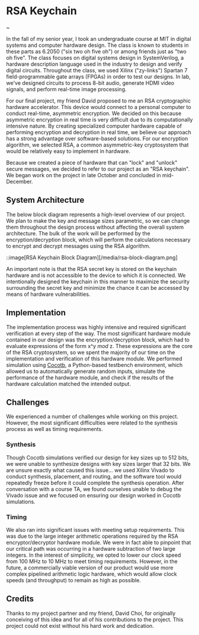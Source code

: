 # RSA Keychain

~

In the fall of my senior year, I took an undergraduate course at MIT in digital systems and computer hardware design.  The class is known to students in these parts as 6.2050 ("six two oh five oh") or among friends just as "two oh five".  The class focuses on digital systems design in SystemVerilog, a hardware description language used in the industry to design and verify digital circuits.  Throughout the class, we used Xilinx ("zy-links") Spartan 7 field-programmable gate arrays (FPGAs) in order to test our designs.  In lab, we've designed circuits to process 8-bit audio, generate HDMI video signals, and perform real-time image processing.

For our final project, my friend David proposed to me an RSA cryptographic hardware accelerator.  This device would connect to a personal computer to conduct real-time, asymmetric encryption.  We decided on this because asymmetric encryption in real time is very difficult due to its computationally intensive nature.  By creating specialized computer hardware capable of performing encryption and decryption in real time, we believe our approach has a strong advantage over software-based solutions.  For our encryption algorithm, we selected RSA, a common asymmetric-key cryptosystem that would be relatively easy to implement in hardware.

Because we created a piece of hardware that can "lock" and "unlock" secure messages, we decided to refer to our project as an "RSA keychain".  We began work on the project in late October and concluded in mid-December.

## System Architecture

The below block diagram represents a high-level overview of our project.  We plan to make the key and message sizes parametric, so we can change them throughout the design process without affecting the overall system architecture.  The bulk of the work will be performed by the encryption/decryption block, which will perform the calculations necessary to encrypt and decrypt messages using the RSA algorithm.

::image[RSA Keychain Block Diagram][/media/rsa-block-diagram.png]

An important note is that the RSA secret key is stored on the keychain hardware and is not accessible to the device to which it is connected.  We intentionally designed the keychain in this manner to maximize the security surrounding the secret key and minimize the chance it can be accessed by means of hardware vulnerabilities.

## Implementation

The implementation process was highly intensive and required significant verification at every step of the way.  The most significant hardware module contained in our design was the encryption/decryption block, which had to evaluate expressions of the form x^y _mod_ z.  These expressions are the core of the RSA cryptosystem, so we spent the majority of our time on the implementation and verification of this hardware module.  We performed simulation using [Cocotb](https://cocotb.org), a Python-based testbench environment, which allowed us to automatically generate random inputs, simulate the performance of the hardware module, and check if the results of the hardware calculation matched the intended output.

## Challenges

We experienced a number of challenges while working on this project.  However, the most significant difficulties were related to the synthesis process as well as timing requirements.

### Synthesis

Though Cocotb simulations verified our design for key sizes up to 512 bits, we were unable to synthesize designs with key sizes larger that 32 bits.  We are unsure exactly what caused this issue... we used Xilinx Vivado to conduct synthesis, placement, and routing, and the software tool would repeatedly freeze before it could complete the synthesis operation.  After conversation with a course TA, we found ourselves unable to debug the Vivado issue and we focused on ensuring our design worked in Cocotb simulations.

### Timing

We also ran into significant issues with meeting setup requirements.  This was due to the large integer arithmetic operations required by the RSA encryptor/decryptor hardware module.  We were in fact able to pinpoint that our critical path was occurring in a hardware subtraction of two large integers.  In the interest of simplicity, we opted to lower our clock speed from 100 MHz to 10 MHz to meet timing requirements.  However, in the future, a commercially viable version of our product would use more complex pipelined arithmetic logic hardware, which would allow clock speeds (and throughput) to remain as high as possible.

## Credits

Thanks to my project partner and my friend, David Choi, for originally conceiving of this idea and for all of his contributions to the project.  This project could not exist without his hard work and dedication.
